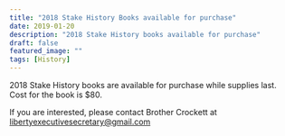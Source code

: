 ```yaml
---
title: "2018 Stake History Books available for purchase"
date: 2019-01-20
description: "2018 Stake History books available for purchase"
draft: false
featured_image: ""
tags: [History]
---
```


2018 Stake History books are available for purchase while supplies last. Cost for the book is $80. 

If you are interested, please contact Brother Crockett at libertyexecutivesecretary@gmail.com